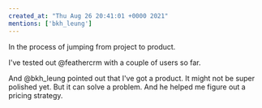 ```yaml
---
created_at: "Thu Aug 26 20:41:01 +0000 2021"
mentions: ['bkh_leung']
---
```


In the process of jumping from project to product.

I've tested out @feathercrm with a couple of users so far. 

And @bkh_leung pointed out that I've got a product. It might not be super polished yet. But it can solve a problem. And he helped me figure out a pricing strategy.